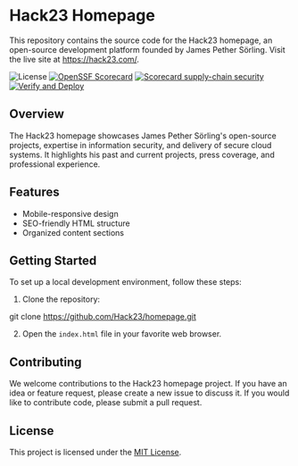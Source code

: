 # Hack23 Homepage

This repository contains the source code for the Hack23 homepage, an open-source development platform founded by James Pether Sörling. Visit the live site at https://hack23.com/.

![License](https://img.shields.io/github/license/Hack23/homepage)
[![OpenSSF Scorecard](https://api.securityscorecards.dev/projects/github.com/Hack23/homepage/badge)](https://api.securityscorecards.dev/projects/github.com/Hack23/homepage)
[![Scorecard supply-chain security](https://github.com/Hack23/homepage/actions/workflows/scorecards.yml/badge.svg?branch=master)](https://github.com/Hack23/homepage/actions/workflows/scorecards.yml)
[![Verify and Deploy](https://github.com/Hack23/homepage/actions/workflows/main.yml/badge.svg?branch=master)](https://github.com/Hack23/homepage/actions/workflows/main.yml)

## Overview

The Hack23 homepage showcases James Pether Sörling's open-source projects, expertise in information security, and delivery of secure cloud systems. It highlights his past and current projects, press coverage, and professional experience.

## Features

- Mobile-responsive design
- SEO-friendly HTML structure
- Organized content sections

## Getting Started

To set up a local development environment, follow these steps:

1. Clone the repository:

git clone https://github.com/Hack23/homepage.git

2. Open the `index.html` file in your favorite web browser.

## Contributing

We welcome contributions to the Hack23 homepage project. If you have an idea or feature request, please create a new issue to discuss it. If you would like to contribute code, please submit a pull request.

## License

This project is licensed under the [MIT License](https://github.com/Hack23/homepage/blob/master/LICENSE).
